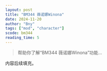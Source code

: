 ```yaml
---
layout: post
title: "BM344 薇诺娜Winona"
date: 2024-11-20
author: "Bny"
tags: ["mod", "character"]
scode: bm344
reading_time: 5
---
```


> 帮助你了解“BM344 薇诺娜Winona”功能...

内容后续填充。
